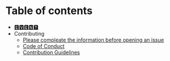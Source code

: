 # Table of contents

* [🅴🆅🅴🅽🆃](README.md)
* Contributing
  * [Please compleate the information before opening an issue](contributing/please-compleate-the-information-before-opening-an-issue.md)
  * [Code of Conduct](contributing/code-of-conduct.md)
  * [Contribution Guidelines](contributing/contribution-guidelines.md)

